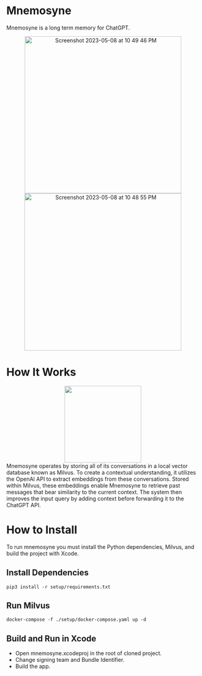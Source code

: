 # Mnemosyne
Mnemosyne is a long term memory for ChatGPT.
<div align="center">
<img width="409" alt="Screenshot 2023-05-08 at 10 49 46 PM" src="https://user-images.githubusercontent.com/5853428/237005760-41195229-41b3-4d23-b8ec-426591067c82.png">
<img width="410" alt="Screenshot 2023-05-08 at 10 48 55 PM" src="https://user-images.githubusercontent.com/5853428/237005763-1065f5c7-24e7-4aeb-8bd4-dcfb8e73de75.png">
 </div>


# How It Works
<div align="center">
<a href="https://user-images.githubusercontent.com/5853428/237001597-bcdd4313-03c7-47a4-971e-d1afb2d78d2b.png"><img src="https://user-images.githubusercontent.com/5853428/237001597-bcdd4313-03c7-47a4-971e-d1afb2d78d2b.png" width="200"></a>
</div>
Mnemosyne operates by storing all of its conversations in a local vector database known as Milvus. To create a contextual understanding, it utilizes the OpenAI API to extract embeddings from these conversations. Stored within Milvus, these embeddings enable Mnemosyne to retrieve past messages that bear similarity to the current context. The system then improves the input query by adding context before forwarding it to the ChatGPT API.

# How to Install

To run mnemosyne you must install the Python dependencies, Milvus, and build the project with Xcode.

## Install Dependencies

```
pip3 install -r setup/requirements.txt
```

## Run Milvus

```
docker-compose -f ./setup/docker-compose.yaml up -d
```

## Build and Run in Xcode
- Open mnemosyne.xcodeproj in the root of cloned project.
- Change signing team and Bundle Identifier.
- Build the app.
